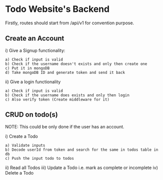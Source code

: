 # Todo Website's Backend

Firstly, routes should start from /api/v1 for convention purpose.

## Create an Account

i) Give a Signup functionality:

    a) Check if input is valid
    b) Check if the username doesn't exists and only then create one
    c) Put it in mongoDB
    d) Take mongoDB ID and generate token and send it back

ii) Give a login functionality

    a) Check if input is valid
    b) Check if the username does exists and only then login
    c) Also verify token (Create middleware for it)

## CRUD on todo(s)

NOTE: This could be only done if the user has an account.

i) Create a Todo

    a) Validate inputs
    b) Decode userId from token and search for the same in todos table in db
    c) Push the input todo to todos

ii) Read all Todos
iii) Update a Todo i.e. mark as complete or incomplete
iv) Delete a Todo
